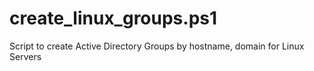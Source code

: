 # create_linux_groups.ps1
Script to create Active Directory Groups by hostname, domain for Linux Servers
